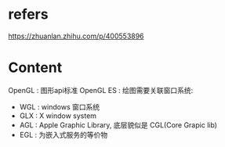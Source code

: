 
# refers
https://zhuanlan.zhihu.com/p/400553896

# Content

OpenGL      : 图形api标准
OpenGL ES   : 
绘图需要关联窗口系统: 
* WGL : windows 窗口系统
* GLX : X window system
* AGL : Apple Graphic Library, 底层貌似是 CGL(Core Grapic lib)
* EGL : 为嵌入式服务的等价物

